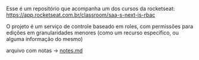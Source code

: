 Esse é um repositório que acompanha um dos cursos da rocketseat:
https://app.rocketseat.com.br/classroom/saa-s-next-js-rbac

O projeto é um serviço de controle baseado em roles, com permissões para edições em granularidades menores (como um recurso específico, ou alguma informação do mesmo)

arquivo com notas -> [notes.md](notes.md)
